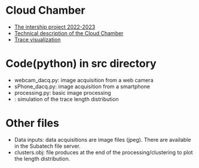 # Cloud Chamber
- [The intership project 2022-2023](StageL3-ImageChambreBrouilard_2022-2023.pdf)
- [Technical description of the Cloud Chamber](SubatechCloudChamber_Doc1.pdf)
- [Trace visualization](SubatechCloudChamber_Doc2.pdf)

# Code(python) in src directory
- webcam_dacq.py: image acquisition from a web camera
- sPhone_dacq.py: image acquisition from a smartphone
- processing.py: basic image processing
- : simulation of the trace length distribution

# Other files
- Data inputs: data acquisitions are image files (jpeg). There are 
  available in the Subatech file server.
- clusters.obj: file produces at the end of the processing/clustering
  to plot the length distribution. 
